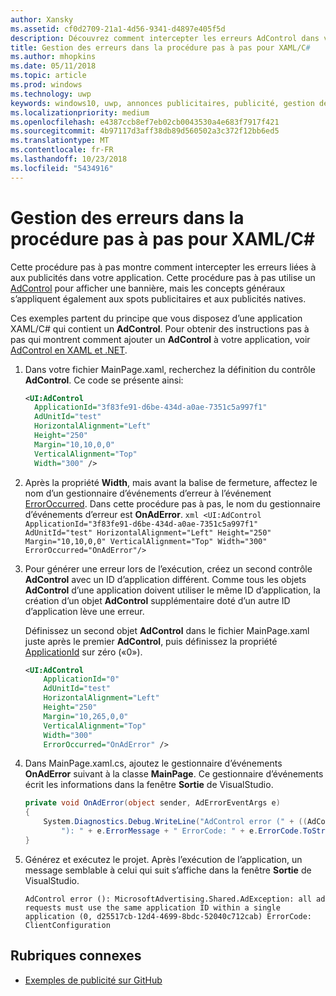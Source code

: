 ```yaml
---
author: Xansky
ms.assetid: cf0d2709-21a1-4d56-9341-d4897e405f5d
description: Découvrez comment intercepter les erreurs AdControl dans votre application.
title: Gestion des erreurs dans la procédure pas à pas pour XAML/C#
ms.author: mhopkins
ms.date: 05/11/2018
ms.topic: article
ms.prod: windows
ms.technology: uwp
keywords: windows10, uwp, annonces publicitaires, publicité, gestion des erreurs, XAML, c#
ms.localizationpriority: medium
ms.openlocfilehash: e4387ccb8ef7eb02cb0043530a4e683f7917f421
ms.sourcegitcommit: 4b97117d3aff38db89d560502a3c372f12bb6ed5
ms.translationtype: MT
ms.contentlocale: fr-FR
ms.lasthandoff: 10/23/2018
ms.locfileid: "5434916"
---
```

# <a name="error-handling-in-xamlc-walkthrough"></a>Gestion des erreurs dans la procédure pas à pas pour XAML/C#

Cette procédure pas à pas montre comment intercepter les erreurs liées à aux publicités dans votre application. Cette procédure pas à pas utilise un [AdControl](https://docs.microsoft.com/uwp/api/microsoft.advertising.winrt.ui.adcontrol) pour afficher une bannière, mais les concepts généraux s’appliquent également aux spots publicitaires et aux publicités natives.

Ces exemples partent du principe que vous disposez d’une application XAML/C# qui contient un **AdControl**. Pour obtenir des instructions pas à pas qui montrent comment ajouter un **AdControl** à votre application, voir [AdControl en XAML et .NET](adcontrol-in-xaml-and--net.md). 

1.  Dans votre fichier MainPage.xaml, recherchez la définition du contrôle **AdControl**. Ce code se présente ainsi:
    ``` xml
    <UI:AdControl
      ApplicationId="3f83fe91-d6be-434d-a0ae-7351c5a997f1"
      AdUnitId="test"
      HorizontalAlignment="Left"
      Height="250"
      Margin="10,10,0,0"
      VerticalAlignment="Top"
      Width="300" />
    ```

2.   Après la propriété **Width**, mais avant la balise de fermeture, affectez le nom d’un gestionnaire d’événements d’erreur à l’événement [ErrorOccurred](https://docs.microsoft.com/uwp/api/microsoft.advertising.winrt.ui.adcontrol.erroroccurred). Dans cette procédure pas à pas, le nom du gestionnaire d’événements d’erreur est **OnAdError**.
    ``` xml
    <UI:AdControl
      ApplicationId="3f83fe91-d6be-434d-a0ae-7351c5a997f1"
      AdUnitId="test"
      HorizontalAlignment="Left"
      Height="250"
      Margin="10,10,0,0"
      VerticalAlignment="Top"
      Width="300"
      ErrorOccurred="OnAdError"/>
    ```

3.  Pour générer une erreur lors de l’exécution, créez un second contrôle **AdControl** avec un ID d’application différent. Comme tous les objets **AdControl** d’une application doivent utiliser le même ID d’application, la création d’un objet **AdControl** supplémentaire doté d’un autre ID d’application lève une erreur.

    Définissez un second objet **AdControl** dans le fichier MainPage.xaml juste après le premier **AdControl**, puis définissez la propriété [ApplicationId](https://docs.microsoft.com/uwp/api/microsoft.advertising.winrt.ui.adcontrol.applicationid) sur zéro («0»).
    ``` xml
    <UI:AdControl
        ApplicationId="0"
        AdUnitId="test"
        HorizontalAlignment="Left"
        Height="250"
        Margin="10,265,0,0"
        VerticalAlignment="Top"
        Width="300"
        ErrorOccurred="OnAdError" />
    ```

4.  Dans MainPage.xaml.cs, ajoutez le gestionnaire d’événements **OnAdError** suivant à la classe **MainPage**. Ce gestionnaire d’événements écrit les informations dans la fenêtre **Sortie** de VisualStudio.
    ``` csharp
    private void OnAdError(object sender, AdErrorEventArgs e)
    {
        System.Diagnostics.Debug.WriteLine("AdControl error (" + ((AdControl)sender).Name +
            "): " + e.ErrorMessage + " ErrorCode: " + e.ErrorCode.ToString());
    }
    ```

4.  Générez et exécutez le projet. Après l’exécution de l’application, un message semblable à celui qui suit s’affiche dans la fenêtre **Sortie** de VisualStudio.
    ```
    AdControl error (): MicrosoftAdvertising.Shared.AdException: all ad requests must use the same application ID within a single application (0, d25517cb-12d4-4699-8bdc-52040c712cab) ErrorCode: ClientConfiguration
    ```

## <a name="related-topics"></a>Rubriques connexes

* [Exemples de publicité sur GitHub](http://aka.ms/githubads)
